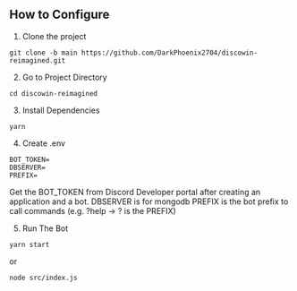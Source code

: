 ## How to Configure

1. Clone the project

```
git clone -b main https://github.com/DarkPhoenix2704/discowin-reimagined.git
```

2. Go to Project Directory

```
cd discowin-reimagined
```

3. Install Dependencies

```
yarn
```

4. Create .env

```
BOT_TOKEN=
DBSERVER=
PREFIX=
```

Get the BOT_TOKEN from Discord Developer portal after creating an application and a bot.
DBSERVER is for mongodb
PREFIX is the bot prefix to call commands (e.g. ?help -> ? is the PREFIX)

5. Run The Bot

```
yarn start
```

or

```
node src/index.js
```